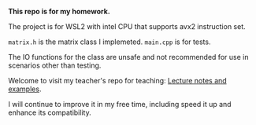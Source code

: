 **This repo is for my homework.**

The project is for WSL2 with intel CPU that supports avx2 instruction set.

`matrix.h` is the matrix class I implemeted. `main.cpp` is for tests.

The IO functions for the class are unsafe and not recommended for use in scenarios other than testing.

Welcome to visit my teacher's repo for teaching: [Lecture notes and examples](https://github.com/ShiqiYu/CPP).

I will continue to improve it in my free time, including speed it up and enhance its compatibility.
